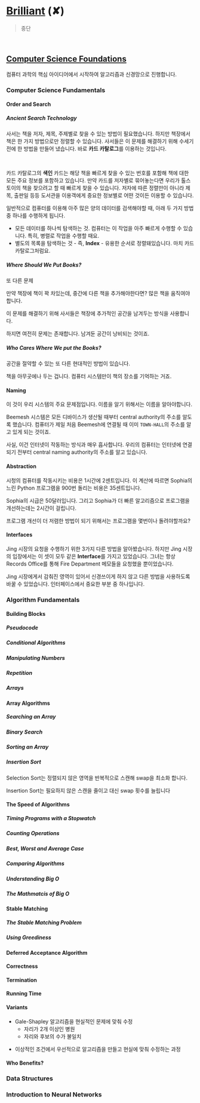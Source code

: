 # [Brilliant](https://brilliant.org/home/) (✘)

> 중단

<br />

<StreakOnDay :streak="0" :complete="42"></StreakOnDay>

## [Computer Science Foundations](https://brilliant.org/paths/computer-science-foundations/)

컴퓨터 과학의 핵심 아이디어에서 시작하여 알고리즘과 신경망으로 진행합니다.

### Computer Science Fundamentals

<ProgressBar name="Computer Science Fundamentals" :max="15" :value="15" />

#### Order and Search
##### Ancient Search Technology

사서는 책을 저자, 제목, 주제별로 찾을 수 있는 방법이 필요했습니다. 하지만 책장에서 책은 한 가지 방법으로만 정렬할 수 있습니다. 사서들은 이 문제를 해결하기 위해 수세기 전에 한 방법을 만들어 냈습니다. 바로 **카드 카탈로그**를 이용하는 것입니다.

<ImageWithCaption src="https://i.imgur.com/VGDRMvc.jpg" alt="card-catalog">
  <template v-slot:figcaption>
    <a href="https://brilliant.org/courses/computer-science-essentials/" target="_blank">출처 : Brilliant</a>
  </template> 
</ImageWithCaption>

<br>

카드 카탈로그의 **색인** 카드는 해당 책을 빠르게 찾을 수 있는 번호를 포함해 책에 대한 모든 주요 정보를 포함하고 있습니다.  만약 카드를 저자별로 묶어놓는다면 우리가 톨스토이의 책을 찾으려고 할 때 빠르게 찾을 수 있습니다. 저자에 따른 정렬만이 아니라 제목, 출판일 등등 도서관을 이용객에게 중요한 정보별로 어떤 것이든 이용할 수 있습니다.

일반적으로 컴퓨터를 이용해 아주 많은 양의 데이터를 검색해야할 때, 아래 두 가지 방법 중 하나를 수행하게 됩니다.

- 모든 데이터를 하나씩 탐색하는 것. 컴퓨터는 이 작업을 아주 빠르게 수행할 수 있습니다. 특히, 병렬로 작업을 수행할 때요.
- 별도의 목록을 탐색하는 것 - 즉, **Index** - 유용한 순서로 정렬돼있습니다. 마치 카드 카탈로그처럼요.

##### Where Should We Put Books?

또 다른 문제

만약 책장에 책이 꽉 차있는데, 중간에 다른 책을 추가해야한다면? 많은 책을 움직여야 합니다.

이 문제를 해결하기 위해 사서들은 책장에 추가적인 공간을 남겨두는 방식을 사용합니다.

하지면 여전히 문제는 존재합니다. 남겨둔 공간이 낭비되는 것이죠.

##### Who Cares Where We put the Books?

공간을 절약할 수 있는 또 다른 현대적인 방법이 있습니다.

책을 아무곳에나 두는 겁니다. 컴퓨터 시스템만이 책의 장소를 기억하는 거죠.

#### Naming

이 것이 우리 시스템의 주요 문제점입니다. 이름을 알기 위해서는 이름을 알아야합니다.

Beemesh 시스템은 모든 디바이스가 생산될 때부터 central authority의 주소를 알도록 했습니다. 컴퓨터가 제일 처음 Beemesh에 연결될 때 이미 `TOWN-HALL`의 주소를 알고 있게 되는 것이죠.

사실, 이건 인터넷이 작동하는 방식과 매우 흡사합니다. 우리의 컴퓨터는 인터넷에 연결되기 전부터 central naming authority의 주소를 알고 있습니다.

#### Abstraction

시청의 컴퓨터를 작동시키는 비용은 1시간에 2센트입니다. 이 계산에 따르면 Sophia의 느린 Python 프로그램을 900번 돌리는 비용은 35센트입니다.

Sophia의 시급은 50달러입니다. 그리고 Sophia가 더 빠른 알고리즘으로 프로그램을 개선하는데는 2시간이 걸립니다.

프로그램 개선이 더 저렴한 방법이 되기 위해서는 프로그램을 몇번이나 돌려야할까요?

#### Interfaces

Jing 시장의 요청을 수행하기 위한 3가지 다른 방법을 알아봤습니다. 하지만 Jing 시장의 입장에서는 이 셋이 모두 같은 **Interface**를 가지고 있었습니다. 그녀는 항상 Records Office를 통해 Fire Department 메모들을 요청했을 뿐이었습니다.

Jing 시장에게서 감춰진 영역이 있어서 신경쓰이게 하지 않고 다른 방법을 사용하도록 바꿀 수 있었습니다. 인터페이스에서 중요한 부분 중 하나입니다.

### Algorithm Fundamentals

<ProgressBar name="Algorithm Fundamentals" :max="23" :value="17" />

#### Building Blocks

##### Pseudocode

##### Conditional Algorithms

##### Manipulating Numbers

##### Repetition

##### Arrays

#### Array Algorithms

##### Searching an Array

##### Binary Search

##### Sorting an Array

##### Insertion Sort

Selection Sort는 정렬되지 않은 영역을 반복적으로 스캔해 swap을 최소화 합니다.

Insertion Sort는 필요하지 않은 스캔을 줄이고 대신 swap 횟수를 늘립니다

#### The Speed of Algorithms

##### Timing Programs with a Stopwatch

##### Counting Operations

##### Best, Worst and Average Case

##### Comparing Algorithms

##### Understanding Big O

##### The Mathmatcis of Big O

#### Stable Matching

##### The Stable Matching Problem

##### Using Greediness

#### Deferred Acceptance Algorithm

#### Correctness

#### Termination

#### Running Time

#### Variants

-  Gale-Shapley 알고리즘을 현실적인 문제에 맞춰 수정
    -  자리가 2개 이상인 병원
    -  자리와 후보의 수가 불일치

*  이상적인 조건에서 우선적으로 알고리즘을 만들고 현실에 맞춰 수정하는 과정

#### Who Benefits?

### Data Structures

<ProgressBar name="Data Structures" :max="100" :value="0" />

### Introduction to Neural Networks

<ProgressBar name="Introduction to Neural Networks" :max="100" :value="0" />

